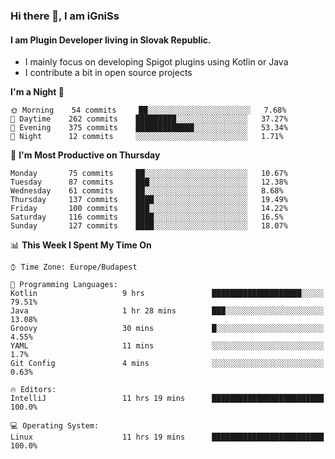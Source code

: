 ### Hi there 👋, I am iGniSs

#### I am Plugin Developer living in Slovak Republic.
- I mainly focus on developing Spigot plugins using Kotlin or Java
- I contribute a bit in open source projects

<!--START_SECTION:waka-->
**I'm a Night 🦉** 

```text
🌞 Morning    54 commits     ██░░░░░░░░░░░░░░░░░░░░░░░   7.68% 
🌆 Daytime    262 commits    █████████░░░░░░░░░░░░░░░░   37.27% 
🌃 Evening    375 commits    █████████████░░░░░░░░░░░░   53.34% 
🌙 Night      12 commits     ░░░░░░░░░░░░░░░░░░░░░░░░░   1.71%

```
📅 **I'm Most Productive on Thursday** 

```text
Monday       75 commits     ██░░░░░░░░░░░░░░░░░░░░░░░   10.67% 
Tuesday      87 commits     ███░░░░░░░░░░░░░░░░░░░░░░   12.38% 
Wednesday    61 commits     ██░░░░░░░░░░░░░░░░░░░░░░░   8.68% 
Thursday     137 commits    ████░░░░░░░░░░░░░░░░░░░░░   19.49% 
Friday       100 commits    ███░░░░░░░░░░░░░░░░░░░░░░   14.22% 
Saturday     116 commits    ████░░░░░░░░░░░░░░░░░░░░░   16.5% 
Sunday       127 commits    ████░░░░░░░░░░░░░░░░░░░░░   18.07%

```


📊 **This Week I Spent My Time On** 

```text
⌚︎ Time Zone: Europe/Budapest

💬 Programming Languages: 
Kotlin                   9 hrs               ████████████████████░░░░░   79.51% 
Java                     1 hr 28 mins        ███░░░░░░░░░░░░░░░░░░░░░░   13.08% 
Groovy                   30 mins             █░░░░░░░░░░░░░░░░░░░░░░░░   4.55% 
YAML                     11 mins             ░░░░░░░░░░░░░░░░░░░░░░░░░   1.7% 
Git Config               4 mins              ░░░░░░░░░░░░░░░░░░░░░░░░░   0.63%

🔥 Editors: 
IntelliJ                 11 hrs 19 mins      █████████████████████████   100.0%

💻 Operating System: 
Linux                    11 hrs 19 mins      █████████████████████████   100.0%

```


<!--END_SECTION:waka-->